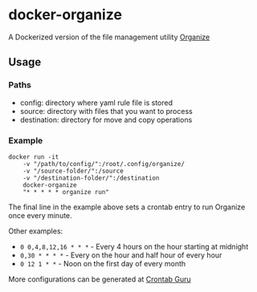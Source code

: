 # docker-organize
A Dockerized version of the file management utility [Organize](https://github.com/tfeldmann/organize)

## Usage
### Paths
- config: directory where yaml rule file is stored
- source: directory with files that you want to process
- destination: directory for move and copy operations

### Example
```
docker run -it
	-v "/path/to/config/":/root/.config/organize/
	-v "/source-folder/":/source
	-v "/destination-folder/":/destination
	docker-organize
	"* * * * * organize run"
```

The final line in the example above sets a crontab entry to run Organize once every minute.

Other examples:
- `0 0,4,8,12,16 * * *` - Every 4 hours on the hour starting at midnight
- `0,30 * * * *` - Every on the hour and half hour of every hour
- `0 12 1 * *` - Noon on the first day of every month

More configurations can be generated at [Crontab Guru](https://crontab.guru/#0_*_*_*_*)
